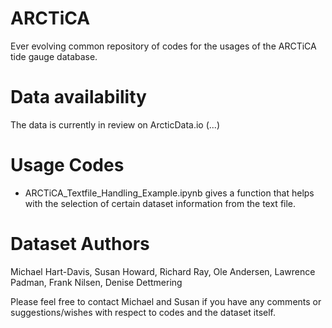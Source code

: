 # ARCTiCA
Ever evolving common repository of codes for the usages of the ARCTiCA tide gauge database. 

# Data availability
The data is currently in review on ArcticData.io (...)

# Usage Codes
  - ARCTiCA_Textfile_Handling_Example.ipynb gives a function that helps with the selection of certain dataset information from the text file. 

# Dataset Authors
Michael Hart-Davis, Susan Howard, Richard Ray, Ole Andersen, Lawrence Padman, Frank Nilsen, Denise Dettmering


Please feel free to contact Michael and Susan if you have any comments or suggestions/wishes with respect to codes and the dataset itself. 
